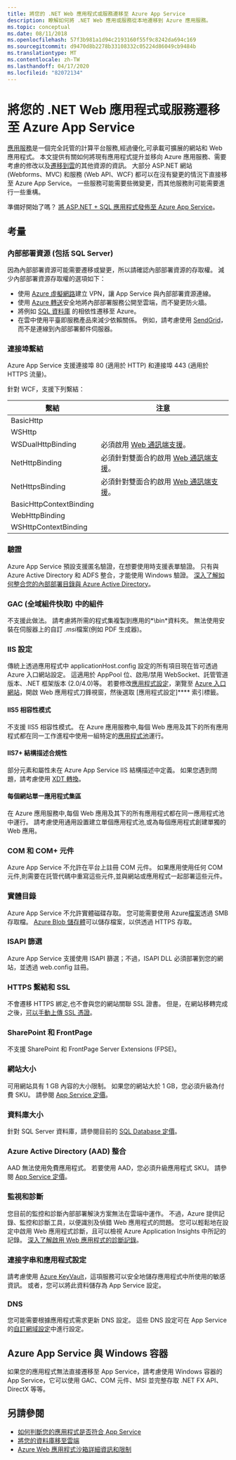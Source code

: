 ```yaml
---
title: 將您的 .NET Web 應用程式或服務遷移至 Azure App Service
description: 瞭解如何將 .NET Web 應用或服務從本地遷移到 Azure 應用服務。
ms.topic: conceptual
ms.date: 08/11/2018
ms.openlocfilehash: 57f3b981a1d94c2193160f55f9c8242da694c169
ms.sourcegitcommit: d9470d8b2278b33108332c05224d86049cb9484b
ms.translationtype: MT
ms.contentlocale: zh-TW
ms.lasthandoff: 04/17/2020
ms.locfileid: "82072134"
---
```

# <a name="migrate-your-net-web-app-or-service-to-azure-app-service"></a>將您的 .NET Web 應用程式或服務遷移至 Azure App Service

[應用服務](https://docs.microsoft.com/azure/app-service/overview)是一個完全託管的計算平台服務,經過優化,可承載可擴展的網站和 Web 應用程式。 本文提供有關如何將現有應用程式提升並移向 Azure 應用服務、需要考慮的修改以及[遷移到雲](https://azure.microsoft.com/migration/web-applications/)的其他資源的資訊。 大部分 ASP.NET 網站 (Webforms、MVC) 和服務 (Web API、WCF) 都可以在沒有變更的情況下直接移至 Azure App Service。 一些服務可能需要些微變更，而其他服務則可能需要進行一些重構。

準備好開始了嗎？ [將 ASP.NET + SQL 應用程式發佈至 Azure App Service](https://tutorials.visualstudio.com/azure-webapp-migrate/intro)。

## <a name="considerations"></a>考量

### <a name="on-premises-resources-including-sql-server"></a>內部部署資源 (包括 SQL Server)

因為內部部署資源可能需要遷移或變更，所以請確認內部部署資源的存取權。 減少內部部署資源存取權的選項如下：

* 使用 [Azure 虛擬網路](https://docs.microsoft.com/azure/app-service/web-sites-integrate-with-vnet)建立 VPN，讓 App Service 與內部部署資源連線。
* 使用 [Azure 轉送](https://docs.microsoft.com/azure/service-bus-relay/relay-what-is-it)安全地將內部部署服務公開至雲端，而不變更防火牆。
* 將例如 [SQL 資料庫](https://go.microsoft.com/fwlink/?linkid=863217) 的相依性遷移至 Azure。
* 在雲中使用平臺即服務產品來減少依賴關係。 例如，請考慮使用 [SendGrid](https://docs.microsoft.com/azure/sendgrid-dotnet-how-to-send-email)，而不是連線到內部部署郵件伺服器。

### <a name="port-bindings"></a>連接埠繫結

Azure App Service 支援連接埠 80 (適用於 HTTP) 和連接埠 443 (適用於 HTTPS 流量)。

針對 WCF，支援下列繫結：

繫結 | 注意
--------|--------
BasicHttp |
WSHttp |
WSDualHttpBinding | 必須啟用 [Web 通訊端支援](https://docs.microsoft.com/azure/app-service/web-sites-configure)。
NetHttpBinding | 必須針對雙面合約啟用 [Web 通訊端支援](https://docs.microsoft.com/azure/app-service/web-sites-configure)。
NetHttpsBinding | 必須針對雙面合約啟用 [Web 通訊端支援](https://docs.microsoft.com/azure/app-service/web-sites-configure)。
BasicHttpContextBinding |
WebHttpBinding |
WSHttpContextBinding |

### <a name="authentication"></a>驗證

Azure App Service 預設支援匿名驗證，在想要使用時支援表單驗證。 只有與 Azure Active Directory 和 ADFS 整合，才能使用 Windows 驗證。 [深入了解如何整合您的內部部署目錄與 Azure Active Directory](https://docs.microsoft.com/azure/active-directory/connect/active-directory-aadconnect)。

### <a name="assemblies-in-the-gac-global-assembly-cache"></a>GAC (全域組件快取) 中的組件

不支援此做法。 請考慮將所需的程式集複製到應用的*\bin*資料夾。 無法使用安裝在伺服器上的自訂 *.msi*檔案(例如 PDF 生成器)。

### <a name="iis-settings"></a>IIS 設定
傳統上透過應用程式中 applicationHost.config 設定的所有項目現在皆可透過 Azure 入口網站設定。 這適用於 AppPool 位、啟用/禁用 WebSocket、託管管道版本、.NET 框架版本 (2.0/4.0)等。 若要修改[應用程式設定](https://docs.microsoft.com/azure/app-service/web-sites-configure)，瀏覽至 [Azure 入口網站](https://portal.azure.com)，開啟 Web 應用程式刀鋒視窗，然後選取 [應用程式設定]**** 索引標籤。

#### <a name="iis5-compatibility-mode"></a>IIS5 相容性模式
不支援 IIS5 相容性模式。 在 Azure 應用服務中,每個 Web 應用及其下的所有應用程式都在同一工作進程中使用一組特定的[應用程式池](https://technet.microsoft.com/library/cc735247(v=WS.10).aspx)運行。

#### <a name="iis7-schema-compliance"></a>IIS7+ 結構描述合規性  
部分元素和屬性未在 Azure App Service IIS 結構描述中定義。 如果您遇到問題，請考慮使用 [XDT 轉換](https://azure.microsoft.com/documentation/articles/web-sites-transform-extend/)。

#### <a name="single-application-pool-per-site"></a>每個網站單一應用程式集區  
在 Azure 應用服務中,每個 Web 應用及其下的所有應用程式都在同一應用程式池中運行。 請考慮使用通用設置建立單個應用程式池,或為每個應用程式創建單獨的 Web 應用。

### <a name="com-and-com-components"></a>COM 和 COM+ 元件  
Azure App Service 不允許在平台上註冊 COM 元件。 如果應用使用任何 COM 元件,則需要在託管代碼中重寫這些元件,並與網站或應用程式一起部署這些元件。

### <a name="physical-directories"></a>實體目錄
Azure App Service 不允許實體磁碟存取。 您可能需要使用 Azure[檔案](https://docs.microsoft.com/azure/storage/files/storage-files-introduction)透過 SMB 存取檔。 [Azure Blob 儲存體](https://docs.microsoft.com/azure/storage/blobs/storage-blobs-introduction)可以儲存檔案，以供透過 HTTPS 存取。

### <a name="isapi-filters"></a>ISAPI 篩選  
Azure App Service 支援使用 ISAPI 篩選；不過，ISAPI DLL 必須部署到您的網站，並透過 web.config 註冊。

### <a name="https-bindings-and-ssl"></a>HTTPS 繫結和 SSL
不會遷移 HTTPS 綁定,也不會與您的網站關聯 SSL 證書。 但是，在網站移轉完成之後，[可以手動上傳 SSL 憑證](https://docs.microsoft.com/azure/app-service/app-service-web-tutorial-custom-ssl)。

### <a name="sharepoint-and-frontpage"></a>SharePoint 和 FrontPage
不支援 SharePoint 和 FrontPage Server Extensions (FPSE)。

### <a name="web-site-size"></a>網站大小  
可用網站具有 1 GB 內容的大小限制。 如果您的網站大於 1 GB，您必須升級為付費 SKU。 請參閱 [App Service 定價](https://azure.microsoft.com/pricing/details/app-service/windows/)。

### <a name="database-size"></a>資料庫大小  
針對 SQL Server 資料庫，請參閱目前的 [SQL Database 定價](https://azure.microsoft.com/pricing/details/sql-database)。

### <a name="azure-active-directory-aad-integration"></a>Azure Active Directory (AAD) 整合  
AAD 無法使用免費應用程式。 若要使用 AAD，您必須升級應用程式 SKU。 請參閱 [App Service 定價](https://azure.microsoft.com/pricing/details/app-service/windows/)。

### <a name="monitoring-and-diagnostics"></a>監視和診斷
您目前的監控和診斷內部部署解決方案無法在雲端中運作。 不過，Azure 提供記錄、監控和診斷工具，以便識別及偵錯 Web 應用程式的問題。 您可以輕鬆地在設定中啟用 Web 應用程式診斷，且可以檢視 Azure Application Insights 中所記的記錄。 [深入了解啟用 Web 應用程式的診斷記錄](https://docs.microsoft.com/azure/app-service/web-sites-enable-diagnostic-log)。

### <a name="connection-strings-and-application-settings"></a>連接字串和應用程式設定
請考慮使用 [Azure KeyVault](https://docs.microsoft.com/azure/key-vault/)，這項服務可以安全地儲存應用程式中所使用的敏感資訊。 或者，您可以將此資料儲存為 App Service 設定。

### <a name="dns"></a>DNS
您可能需要根據應用程式需求更新 DNS 設定。 這些 DNS 設定可在 App Service 的[自訂網域設定](https://docs.microsoft.com/azure/app-service/app-service-web-tutorial-custom-domain)中進行設定。

## <a name="azure-app-service-with-windows-containers"></a>Azure App Service 與 Windows 容器
如果您的應用程式無法直接遷移至 App Service，請考慮使用 Windows 容器的 App Service，它可以使用 GAC、COM 元件、MSI 並完整存取 .NET FX API、DirectX 等等。

## <a name="see-also"></a>另請參閱

* [如何判斷您的應用程式是否符合 App Service](https://appmigration.microsoft.com/)
* [將您的資料庫移至雲端](https://go.microsoft.com/fwlink/?linkid=863217)
* [Azure Web 應用程式沙箱詳細資訊和限制](https://github.com/projectkudu/kudu/wiki/Azure-Web-App-sandbox)
